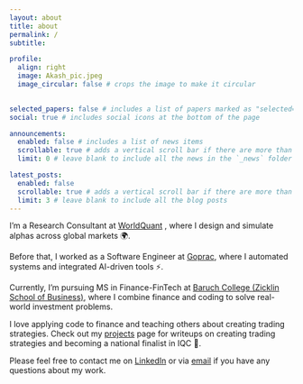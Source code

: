 ```yaml
---
layout: about
title: about
permalink: /
subtitle: 

profile:
  align: right
  image: Akash_pic.jpeg
  image_circular: false # crops the image to make it circular
  

selected_papers: false # includes a list of papers marked as "selected={true}"
social: true # includes social icons at the bottom of the page

announcements:
  enabled: false # includes a list of news items
  scrollable: true # adds a vertical scroll bar if there are more than 3 news items
  limit: 0 # leave blank to include all the news in the `_news` folder

latest_posts:
  enabled: false
  scrollable: true # adds a vertical scroll bar if there are more than 3 new posts items
  limit: 3 # leave blank to include all the blog posts
---
```


I’m a Research Consultant at [WorldQuant](https://www.worldquant.com/brain/) , where I design and simulate alphas across global markets 🌍.

Before that, I worked as a Software Engineer at [Goprac](https://goprac.com/), where I automated systems and integrated AI-driven tools ⚡.

Currently, I’m pursuing  MS in Finance-FinTech at [Baruch College (Zicklin School of Business)](https://www.baruch.cuny.edu/), where I combine finance and coding to solve real-world investment problems.

I love applying code to finance and teaching others about creating trading strategies. Check out my [projects](/ai-folio/projects/) page for writeups on creating trading strategies and becoming a national finalist in IQC 🚀.

Please feel free to contact me on [LinkedIn](https://www.linkedin.com/in/karmakarakash659/) or via [email](mailto:glazar.karmakarakash659@gmail.com) if you have any questions about my work.


<!--  [Font Awesome icons](https://fontawesome.com/)  [Academicons](https://jpswalsh.github.io/academicons/) -->
